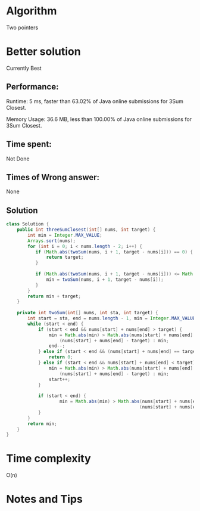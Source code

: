 # Algorithm

Two pointers

# Better solution

Currently Best

## Performance:

Runtime: 5 ms, faster than 63.02% of Java online submissions for 3Sum Closest.

Memory Usage: 36.6 MB, less than 100.00% of Java online submissions for 3Sum Closest.

## Time spent:

Not Done

## Times of Wrong answer:

None

## Solution

```java
class Solution {
    public int threeSumClosest(int[] nums, int target) {
        int min = Integer.MAX_VALUE;
        Arrays.sort(nums);
        for (int i = 0; i < nums.length - 2; i++) {
           if (Math.abs(twoSum(nums, i + 1, target - nums[i])) == 0) {
               return target;
           }
            
           if (Math.abs(twoSum(nums, i + 1, target - nums[i])) <= Math.abs(min)) {
               min = twoSum(nums, i + 1, target - nums[i]);
           }
        }
        return min + target;
    }
    
    private int twoSum(int[] nums, int sta, int target) {
        int start = sta, end = nums.length - 1, min = Integer.MAX_VALUE;
        while (start < end) {
            if (start < end && nums[start] + nums[end] > target) {
                min = Math.abs(min) > Math.abs(nums[start] + nums[end] - target) ? 
                    (nums[start] + nums[end] - target) : min;
                end--;
            } else if (start < end && (nums[start] + nums[end] == target)) {
                return 0;
            } else if (start < end && nums[start] + nums[end] < target) {
                min = Math.abs(min) > Math.abs(nums[start] + nums[end] - target) ? 
                    (nums[start] + nums[end] - target) : min;
                start++;
            }
            
            if (start < end) {
                    min = Math.abs(min) > Math.abs(nums[start] + nums[end] - target) ? 
                                                  (nums[start] + nums[end] - target) : min;
            }                    
        }
        return min;
    }
}
```

# Time complexity

O(n)

# Notes and Tips

